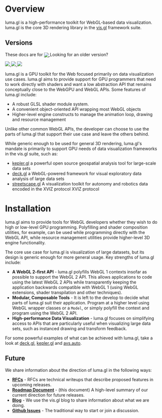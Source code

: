 # Overview

luma.gl is a high-performance toolkit for WebGL-based data visualization. luma.gl is the core 3D rendering library in the [vis.gl](http://vis.gl/) framework suite.

## Versions

These docs are for
<a href="https://github.com/visgl/luma.gl/blob/8.5-release/docs">
<img style="margin-bottom: -4px" src="https://img.shields.io/badge/luma.gl-v8.5-brightgreen.svg?style=flat-square" />
</a> Looking for an older version?

<a href="https://github.com/visgl/luma.gl/blob/8.4-release/docs">
  <img src="https://img.shields.io/badge/v-8.4-green.svg?style=flat-square" />
</a>
<a href="https://github.com/visgl/luma.gl/blob/7.3-release/docs">
  <img src="https://img.shields.io/badge/v-7.3-green.svg?style=flat-square" />
</a>
<a href="https://github.com/visgl/luma.gl/blob/6.4-release/docs">
  <img src="https://img.shields.io/badge/v-6.4-green.svg?style=flat-square" />
</a>

luma.gl is a GPU toolkit for the Web focused primarily on data visualization use cases. luma.gl aims to provide support for GPU programmers that need to work directly with shaders and want a low abstraction API that remains conceptually close to the WebGPU and WebGL APIs. Some features of luma.gl include:

- A robust GLSL shader module system.
- A convenient object-oriented API wrapping most WebGL objects
- Higher-level engine constructs to manage the animation loop, drawing and resource management

Unlike other common WebGL APIs, the developer can choose to use the parts of luma.gl that support their use case and leave the others behind.

While generic enough to be used for general 3D rendering, luma.gl's mandate is primarily to support GPU needs of data visualization frameworks in the vis.gl suite, such as:

- [kepler.gl](https://github.com/keplergl/kepler.gl) a powerful open source geospatial analysis tool for large-scale data sets
- [deck.gl](https://github.com/visgl/deck.gl) a WebGL-powered framework for visual exploratory data analysis of large data sets
- [streetscape.gl](https://github.com/uber/streetscape.gl) A visualization toolkit for autonomy and robotics data encoded in the XVIZ protocol
XVIZ protocol

# Installation

luma.gl aims to provide tools for WebGL developers whether they wish to do high or low-level GPU programming. Polyfilling and shader composition utilities, for example, can be used while programming directly with the WebGL API, while resource management utilities provide higher-level 3D engine functionality.

The core use case for luma.gl is visualization of large datasets, but its design is generic enough for more general usage. Key strengths of luma.gl include:

- **A WebGL 2-first API** - luma.gl polyfills WebGL 1 contexts insofar as possible to support the WebGL 2 API. This allows applications to code using the latest WebGL 2 APIs while transparently keeping the application backwards compatible with WebGL 1 (using WebGL extensions, shader transpilation and other techniques).
- **Modular, Composable Tools** - It is left to the develop to decide what parts of luma.gl suit their application. Program at a higher level using WebGL wrapper classes or a `Model`, or simply polyfill the context and program using the WebGL 2 API.
- **High-performance Data Visualization** - luma.gl focuses on simplifying access to APIs that are particularly useful when visualizing large data sets, such as instanced drawing and transform feedback.

For some powerful examples of what can be achieved with luma.gl, take a look at [deck.gl](http://deck.gl/#/), [kepler.gl](https://kepler.gl/) and [avs.auto](https://avs.auto/#/).

## Future

We share information about the direction of luma.gl in the following ways:

- **[RFCs](https://github.com/visgl/luma.gl/tree/master/dev-docs/RFCs)** - RFCs are technical writeups that describe proposed features in upcoming releases.
- **[Roadmap Document](https://luma.gl/#/documentation/overview/roadmap)** - (this document) A high-level summary of our current direction for future releases.
- **[Blog](https://medium.com/@vis.gl)** - We use the vis.gl blog to share information about what we are doing.
- **[Github Issues](https://github.com/visgl/luma.gl/issues)** - The traditional way to start or join a discussion.
